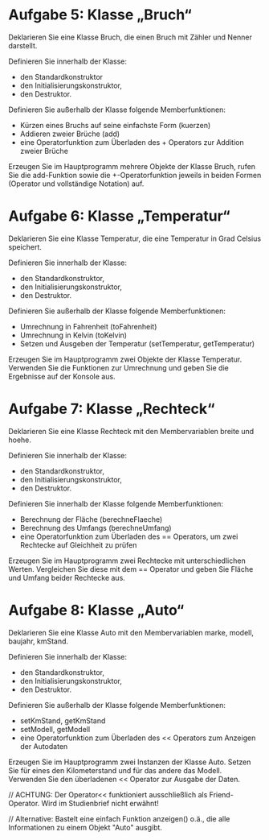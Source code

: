 # Aufgabe 5: Klasse „Bruch“

Deklarieren Sie eine Klasse Bruch, die einen Bruch mit Zähler und Nenner darstellt.

Definieren Sie innerhalb der Klasse:

- den Standardkonstruktor
- den Initialisierungskonstruktor,
- den Destruktor.

Definieren Sie außerhalb der Klasse folgende Memberfunktionen:

- Kürzen eines Bruchs auf seine einfachste Form (kuerzen)
- Addieren zweier Brüche (add)
- eine Operatorfunktion zum Überladen des + Operators zur Addition zweier Brüche

Erzeugen Sie im Hauptprogramm mehrere Objekte der Klasse Bruch, rufen Sie die add-Funktion sowie die +-Operatorfunktion jeweils in beiden Formen (Operator und vollständige Notation) auf.

# Aufgabe 6: Klasse „Temperatur“

Deklarieren Sie eine Klasse Temperatur, die eine Temperatur in Grad Celsius speichert.

Definieren Sie innerhalb der Klasse:
- den Standardkonstruktor,
- den Initialisierungskonstruktor,
- den Destruktor.

Definieren Sie außerhalb der Klasse folgende Memberfunktionen:

- Umrechnung in Fahrenheit (toFahrenheit)
- Umrechnung in Kelvin (toKelvin)
- Setzen und Ausgeben der Temperatur (setTemperatur, getTemperatur)

Erzeugen Sie im Hauptprogramm zwei Objekte der Klasse Temperatur. Verwenden Sie die Funktionen zur Umrechnung und geben Sie die Ergebnisse auf der Konsole aus.

# Aufgabe 7: Klasse „Rechteck“

Deklarieren Sie eine Klasse Rechteck mit den Membervariablen breite und hoehe.

Definieren Sie innerhalb der Klasse:

- den Standardkonstruktor,
- den Initialisierungskonstruktor,
- den Destruktor.

Definieren Sie innerhalb der Klasse folgende Memberfunktionen:

- Berechnung der Fläche (berechneFlaeche)
- Berechnung des Umfangs (berechneUmfang)
- eine Operatorfunktion zum Überladen des == Operators, um zwei Rechtecke auf Gleichheit zu prüfen

Erzeugen Sie im Hauptprogramm zwei Rechtecke mit unterschiedlichen Werten. Vergleichen Sie diese mit dem == Operator und geben Sie Fläche und Umfang beider Rechtecke aus.

# Aufgabe 8: Klasse „Auto“

Deklarieren Sie eine Klasse Auto mit den Membervariablen marke, modell, baujahr, kmStand.

Definieren Sie innerhalb der Klasse:

- den Standardkonstruktor,
- den Initialisierungskonstruktor,
- den Destruktor.

Definieren Sie außerhalb der Klasse folgende Memberfunktionen:

- setKmStand, getKmStand
- setModell, getModell
- eine Operatorfunktion zum Überladen des << Operators zum Anzeigen der Autodaten

Erzeugen Sie im Hauptprogramm zwei Instanzen der Klasse Auto. Setzen Sie für eines den Kilometerstand und für das andere das Modell. Verwenden Sie den überladenen << Operator zur Ausgabe der Daten.

// ACHTUNG: Der Operator<< funktioniert ausschließlich als Friend-Operator. Wird im Studienbrief nicht erwähnt!
 
// Alternative: Bastelt eine einfach Funktion anzeigen() o.ä., die alle Informationen zu einem Objekt "Auto" ausgibt.
